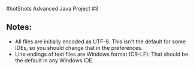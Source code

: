 #hotShots
Advanced Java Project #3


Notes:
------

* All files are initially encoded as UTF-8.  This isn't the default for some IDEs, so you should change that in the preferences.
* Line endings of text files are Windows format (CR-LF).  That should be the default in any Windows IDE.
